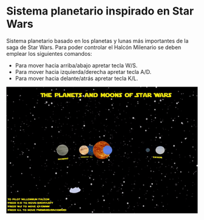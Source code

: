 # Sistema planetario inspirado en Star Wars

Sistema planetario basado en los planetas y lunas más importantes de la saga de Star Wars. Para poder controlar el Halcón Milenario se deben emplear los siguientes comandos:

- Para mover hacia arriba/abajo apretar tecla W/S.
- Para mover hacia izquierda/derecha apretar tecla A/D.
- Para mover hacia delante/atrás apretar tecla K/L.

![Sistema planetario](https://github.com/miriamcg/Solar-System-CIU/blob/master/ss_gif.gif)
